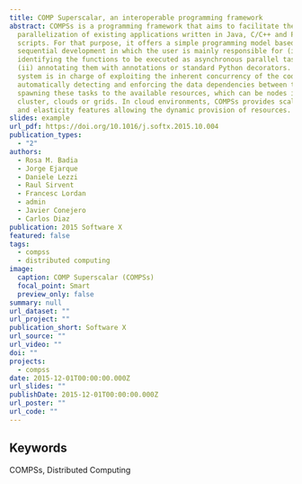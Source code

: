 ```yaml
---
title: COMP Superscalar, an interoperable programming framework
abstract: COMPSs is a programming framework that aims to facilitate the
  parallelization of existing applications written in Java, C/C++ and Python
  scripts. For that purpose, it offers a simple programming model based on
  sequential development in which the user is mainly responsible for (i)
  identifying the functions to be executed as asynchronous parallel tasks and
  (ii) annotating them with annotations or standard Python decorators. A runtime
  system is in charge of exploiting the inherent concurrency of the code,
  automatically detecting and enforcing the data dependencies between tasks and
  spawning these tasks to the available resources, which can be nodes in a
  cluster, clouds or grids. In cloud environments, COMPSs provides scalability
  and elasticity features allowing the dynamic provision of resources.
slides: example
url_pdf: https://doi.org/10.1016/j.softx.2015.10.004
publication_types:
  - "2"
authors:
  - Rosa M. Badia
  - Jorge Ejarque
  - Daniele Lezzi
  - Raul Sirvent
  - Francesc Lordan
  - admin
  - Javier Conejero
  - Carlos Diaz
publication: 2015 Software X
featured: false
tags:
  - compss
  - distributed computing
image:
  caption: COMP Superscalar (COMPSs)
  focal_point: Smart
  preview_only: false
summary: null
url_dataset: ""
url_project: ""
publication_short: Software X
url_source: ""
url_video: ""
doi: ""
projects:
  - compss
date: 2015-12-01T00:00:00.000Z
url_slides: ""
publishDate: 2015-12-01T00:00:00.000Z
url_poster: ""
url_code: ""
---
```


<h2>Keywords</h2>
COMPSs, Distributed Computing
